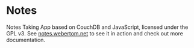 # Notes
Notes Taking App based on CouchDB and JavaScript, licensed under the GPL v3. See <a href="https://notes.webertom.net" target="_blank">notes.webertom.net</a> to see it in action and check out more documentation.
